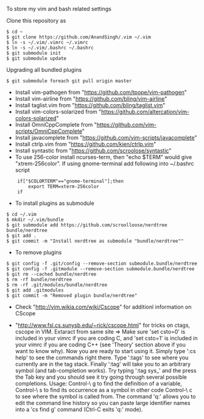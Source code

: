  To store my vim and bash related settings

Clone this repository as
```
$ cd ~
$ git clone https://github.com/AnandSingh/.vim ~/.vim
$ ln -s ~/.vim/.vimrc ~/.vimrc
$ ln -s ~/.vim/.bashrc ~/.bashrc
$ git submodule init
$ git submodule update
```
Upgrading all bundled plugins
```
$ git submodule foreach git pull origin master
```


* Install vim-pathogen from "https://github.com/tpope/vim-pathogen"
* Install vim-airline from "https://github.com/bling/vim-airline"
* Install taglist.vim from "https://github.com/bling/taglist.vim"
* Install vim-colors-solarized from "https://github.com/altercation/vim-colors-solarized"
* Install OmniCppComplete from "https://github.com/vim-scripts/OmniCppComplete"
* Install javacomplete from "https://github.com/vim-scripts/javacomplete"
* Install ctrlp.vim from "https://github.com/kien/ctrlp.vim"
* Install syntastic from "https://github.com/scroolose/syntastic"
* To use 256-color install ncurses-term, then "echo $TERM" would give
   "xtrem-256color". If using gnome-terminal add following into ~/.bashrc
   script
```
    if["$COLORTERM"=="gnome-terminal"];then
    	export TERM=xterm-256color
    if
```
* To install plugins as submodule
```
$ cd ~/.vim
$ mkdir ~/.vim/bundle
$ git submodule add https://github.com/scroolloose/nerdtree bundle/nerdtree
$ git add .
$ git commit -m "Install nerdtree as submodule "bundle/nerdtree""
```
* To remove plugins
```
$ git config -f .git/config --remove-section submodule.bundle/nerdtree
$ git config -f .gitmodule --remove-section submodule.bundle/nerdtree
$ git rm --cached bundle/nerdtree
$ rm -rf bundle/nerdtree
$ rm -rf .git/modules/bundle/nerdtree
$ git add .gitmodules
$ git commit -m "Removed plugin bundle/nerdtree"
```
* Check "http://vim.wikia.com/wiki/Cscope" for additionl information on CScope

* "http://www.fsl.cs.sunysb.edu/~rick/cscope.html" for tricks on ctags, cscope in VIM.
Extaract from same site =>
Make sure 'set csto=0' is included in your vimrc if you are coding C, and 'set csto=1' is included in your vimrc if you are coding C++ (see 'Theory' section above if you want to know why).
Now you are ready to start using it. Simply type ':cs help' to see the commands right there. Type ':tags' to see where you currently are in the tag stack. Finally ':tag' will take you to an arbitrary symbol (and tab-completion works). Try typing ':tag sys_' and the press the Tab key and you should see it try going through several possible completions.
 Usage:
     Control-\ g to find the definition of a variable, 
     Control-\ s to find its occurrence as a symbol in other code
     Control-\ c to see where the symbol is called from. 
     The command 'q:' allows you to edit the command line history so you can paste large identifier names into a 'cs find g' command (Ctrl-C exits 'q:' mode).
